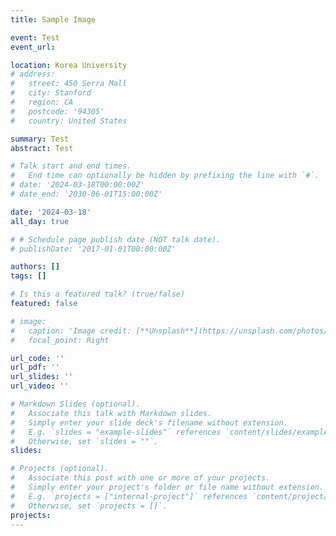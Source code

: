 ```yaml
---
title: Sample Image

event: Test
event_url: 

location: Korea University
# address:
#   street: 450 Serra Mall
#   city: Stanford
#   region: CA
#   postcode: '94305'
#   country: United States

summary: Test
abstract: Test

# Talk start and end times.
#   End time can optionally be hidden by prefixing the line with `#`.
# date: '2024-03-18T00:00:00Z'
# date_end: '2030-06-01T15:00:00Z'

date: '2024-03-18'
all_day: true

# # Schedule page publish date (NOT talk date).
# publishDate: '2017-01-01T00:00:00Z'

authors: []
tags: []

# Is this a featured talk? (true/false)
featured: false

# image:
#   caption: 'Image credit: [**Unsplash**](https://unsplash.com/photos/bzdhc5b3Bxs)'
#   focal_point: Right

url_code: ''
url_pdf: ''
url_slides: ''
url_video: ''

# Markdown Slides (optional).
#   Associate this talk with Markdown slides.
#   Simply enter your slide deck's filename without extension.
#   E.g. `slides = "example-slides"` references `content/slides/example-slides.md`.
#   Otherwise, set `slides = ""`.
slides:

# Projects (optional).
#   Associate this post with one or more of your projects.
#   Simply enter your project's folder or file name without extension.
#   E.g. `projects = ["internal-project"]` references `content/project/deep-learning/index.md`.
#   Otherwise, set `projects = []`.
projects:
---
```

